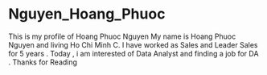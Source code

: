 # Nguyen_Hoang_Phuoc
This is my profile of Hoang Phuoc Nguyen
My name is Hoang Phuoc Nguyen and living Ho Chi Minh C. I have worked as Sales and Leader Sales for 5 years . Today , i am interested of Data Analyst and finding a job for DA . Thanks for Reading
